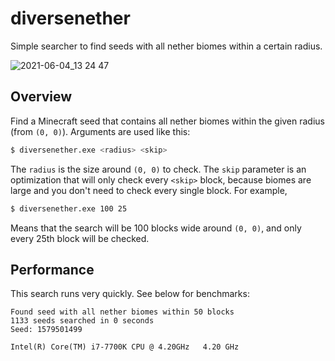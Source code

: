 # diversenether

Simple searcher to find seeds with all nether biomes within a certain radius.

![2021-06-04_13 24 47](https://user-images.githubusercontent.com/11098083/120741833-22a55380-c539-11eb-8ef9-5992911a897d.png)

## Overview

Find a Minecraft seed that contains all nether biomes within the given radius (from `(0, 0)`).  Arguments are used like this:

```bash
$ diversenether.exe <radius> <skip>
```
The `radius` is the size around `(0, 0)` to check. The `skip` parameter is an optimization that will only check every `<skip>` block, because biomes are large and you don't need to check every single block. For example, 

```bash
$ diversenether.exe 100 25
```

Means that the search will be 100 blocks wide around `(0, 0)`, and only every 25th block will be checked.

## Performance

This search runs very quickly. See below for benchmarks:
```
Found seed with all nether biomes within 50 blocks
1133 seeds searched in 0 seconds
Seed: 1579501499

Intel(R) Core(TM) i7-7700K CPU @ 4.20GHz   4.20 GHz
```
